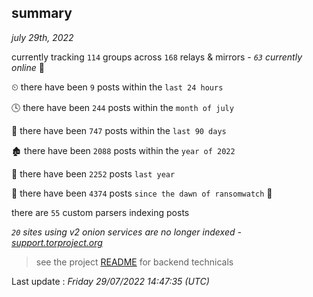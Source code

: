 
## summary
_july 29th, 2022_

currently tracking `114` groups across `168` relays & mirrors - _`63` currently online_ 📡

⏲ there have been `9` posts within the `last 24 hours`

🕓 there have been `244` posts within the `month of july`

📅 there have been `747` posts within the `last 90 days`

🏚 there have been `2088` posts within the `year of 2022`

🚀 there have been `2252` posts `last year`

🦕 there have been `4374` posts `since the dawn of ransomwatch` 🐣

there are `55` custom parsers indexing posts

_`20` sites using v2 onion services are no longer indexed - [support.torproject.org](https://support.torproject.org/onionservices/v2-deprecation/)_

> see the project [README](https://github.com/jmousqueton/ransomwatch#readme) for backend technicals



Last update : _Friday 29/07/2022 14:47:35 (UTC)_


